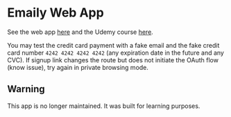 # Emaily Web App

See the web app [here](https://emaily-lucian.herokuapp.com/) and the Udemy course [here](https://www.udemy.com/node-with-react-fullstack-web-development/).

You may test the credit card payment with a fake email and the fake credit card number `4242 4242 4242 4242` (any expiration date in the future and any CVC). 
If signup link changes the route but does not initiate the OAuth flow (know issue), try again in private browsing mode.

## Warning

This app is no longer maintained. It was built for learning purposes.
